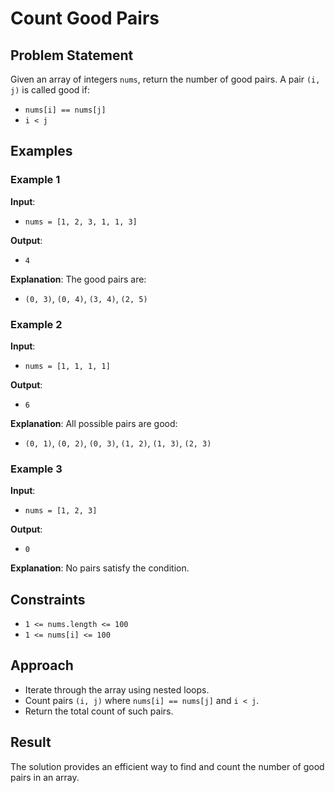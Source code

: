 # Count Good Pairs

## Problem Statement
Given an array of integers `nums`, return the number of good pairs. A pair `(i, j)` is called good if:
- `nums[i] == nums[j]`
- `i < j`

## Examples

### Example 1
**Input**: 
- `nums = [1, 2, 3, 1, 1, 3]`

**Output**: 
- `4`

**Explanation**: The good pairs are:
- `(0, 3)`, `(0, 4)`, `(3, 4)`, `(2, 5)`

### Example 2
**Input**:
- `nums = [1, 1, 1, 1]`

**Output**:
- `6`

**Explanation**: All possible pairs are good:
- `(0, 1)`, `(0, 2)`, `(0, 3)`, `(1, 2)`, `(1, 3)`, `(2, 3)`

### Example 3
**Input**:
- `nums = [1, 2, 3]`

**Output**:
- `0`

**Explanation**: No pairs satisfy the condition.

## Constraints
- `1 <= nums.length <= 100`
- `1 <= nums[i] <= 100`

## Approach
- Iterate through the array using nested loops.
- Count pairs `(i, j)` where `nums[i] == nums[j]` and `i < j`.
- Return the total count of such pairs.

## Result
The solution provides an efficient way to find and count the number of good pairs in an array.
